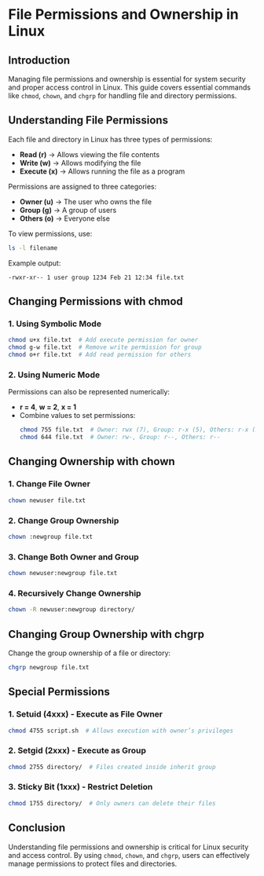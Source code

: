 # File Permissions and Ownership in Linux

## Introduction
Managing file permissions and ownership is essential for system security and proper access control in Linux. This guide covers essential commands like `chmod`, `chown`, and `chgrp` for handling file and directory permissions.

## Understanding File Permissions
Each file and directory in Linux has three types of permissions:
- **Read (r)** → Allows viewing the file contents
- **Write (w)** → Allows modifying the file
- **Execute (x)** → Allows running the file as a program

Permissions are assigned to three categories:
- **Owner (u)** → The user who owns the file
- **Group (g)** → A group of users
- **Others (o)** → Everyone else

To view permissions, use:
```bash
ls -l filename
```
Example output:
```
-rwxr-xr-- 1 user group 1234 Feb 21 12:34 file.txt
```

## Changing Permissions with chmod
### 1. **Using Symbolic Mode**
```bash
chmod u+x file.txt  # Add execute permission for owner
chmod g-w file.txt  # Remove write permission for group
chmod o+r file.txt  # Add read permission for others
```

### 2. **Using Numeric Mode**
Permissions can also be represented numerically:
- **r = 4**, **w = 2**, **x = 1**
- Combine values to set permissions:
  ```bash
  chmod 755 file.txt  # Owner: rwx (7), Group: r-x (5), Others: r-x (5)
  chmod 644 file.txt  # Owner: rw-, Group: r--, Others: r--
  ```

## Changing Ownership with chown
### 1. **Change File Owner**
```bash
chown newuser file.txt
```
### 2. **Change Group Ownership**
```bash
chown :newgroup file.txt
```
### 3. **Change Both Owner and Group**
```bash
chown newuser:newgroup file.txt
```
### 4. **Recursively Change Ownership**
```bash
chown -R newuser:newgroup directory/
```

## Changing Group Ownership with chgrp
Change the group ownership of a file or directory:
```bash
chgrp newgroup file.txt
```

## Special Permissions
### 1. **Setuid (4xxx) - Execute as File Owner**
```bash
chmod 4755 script.sh  # Allows execution with owner’s privileges
```
### 2. **Setgid (2xxx) - Execute as Group**
```bash
chmod 2755 directory/  # Files created inside inherit group
```
### 3. **Sticky Bit (1xxx) - Restrict Deletion**
```bash
chmod 1755 directory/  # Only owners can delete their files
```

## Conclusion
Understanding file permissions and ownership is critical for Linux security and access control. By using `chmod`, `chown`, and `chgrp`, users can effectively manage permissions to protect files and directories.

